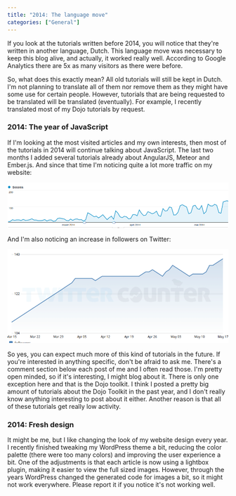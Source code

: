 ```yaml
---
title: "2014: The language move"
categories: ["General"]
---
```


If you look at the tutorials written before 2014, you will notice that they're written in another language, Dutch. This language move was necessary to keep this blog alive, and actually, it worked really well. According to Google Analytics there are 5x as many visitors as there were before.

So, what does this exactly mean? All old tutorials will still be kept in Dutch. I'm not planning to translate all of them nor remove them as they might have some use for certain people. However, tutorials that are being requested to be translated will be translated (eventually). For example, I recently translated most of my Dojo tutorials by request.

### 2014: The year of JavaScript

If I'm looking at the most visited articles and my own interests, then most of the tutorials in 2014 will continue talking about JavaScript. The last two months I added several tutorials already about AngularJS, Meteor and Ember.js. And since that time I'm noticing quite a lot more traffic on my website:

![analytics](content/posts/2014/2014-05-16-2014-language-move/images/analytics.png)

And I'm also noticing an increase in followers on Twitter:

![twitter](content/posts/2014/2014-05-16-2014-language-move/images/twitter.png)

So yes, you can expect much more of this kind of tutorials in the future. If you're interested in anything specific, don't be afraid to ask me. There's a comment section below each post of me and I often read those. I'm pretty open minded, so if it's interesting, I might blog about it. There is only one exception here and that is the Dojo toolkit. I think I posted a pretty big amount of tutorials about the Dojo Toolkit in the past year, and I don't really know anything interesting to post about it either. Another reason is that all of these tutorials get really low activity.

### 2014: Fresh design

It might be me, but I like changing the look of my website design every year. I recently finished tweaking my WordPress theme a bit, reducing the color palette (there were too many colors) and improving the user experience a bit. One of the adjustments is that each article is now using a lightbox plugin, making it easier to view the full sized images. However, through the years WordPress changed the generated code for images a bit, so it might not work everywhere. Please report it if you notice it's not working well.
